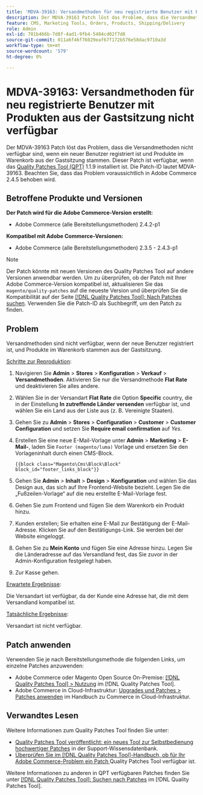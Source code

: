 ```yaml
---
title: 'MDVA-39163: Versandmethoden für neu registrierte Benutzer mit Produkten aus der Gastsitzung nicht verfügbar'
description: Der MDVA-39163 Patch löst das Problem, dass die Versandmethoden nicht verfügbar sind, wenn ein neuer Benutzer registriert ist und Produkte im Warenkorb aus der Gastsitzung stammen. Dieser Patch ist verfügbar, wenn das [Quality Patches Tool (QPT)](https://experienceleague.adobe.com/de/docs/commerce-operations/tools/quality-patches-tool/quality-patches-tool-to-self-serve-quality-patches) 1.1.9 installiert ist. Die Patch-ID lautet MDVA-39163. Beachten Sie, dass das Problem voraussichtlich in Adobe Commerce 2.4.5 behoben wird.
feature: CMS, Marketing Tools, Orders, Products, Shipping/Delivery
role: Admin
exl-id: 781b466b-7d8f-4ad1-9fb4-5404cd02f7d8
source-git-commit: 011a6f46f76029eaf67f172b576e58dac9710a3d
workflow-type: tm+mt
source-wordcount: '579'
ht-degree: 0%

---
```


# MDVA-39163: Versandmethoden für neu registrierte Benutzer mit Produkten aus der Gastsitzung nicht verfügbar

Der MDVA-39163 Patch löst das Problem, dass die Versandmethoden nicht verfügbar sind, wenn ein neuer Benutzer registriert ist und Produkte im Warenkorb aus der Gastsitzung stammen. Dieser Patch ist verfügbar, wenn das [Quality Patches Tool (QPT)](https://experienceleague.adobe.com/de/docs/commerce-operations/tools/quality-patches-tool/quality-patches-tool-to-self-serve-quality-patches) 1.1.9 installiert ist. Die Patch-ID lautet MDVA-39163. Beachten Sie, dass das Problem voraussichtlich in Adobe Commerce 2.4.5 behoben wird.

## Betroffene Produkte und Versionen

**Der Patch wird für die Adobe Commerce-Version erstellt:**

* Adobe Commerce (alle Bereitstellungsmethoden) 2.4.2-p1

**Kompatibel mit Adobe Commerce-Versionen:**

* Adobe Commerce (alle Bereitstellungsmethoden) 2.3.5 - 2.4.3-p1

>[!NOTE]
>
>Der Patch könnte mit neuen Versionen des Quality Patches Tool auf andere Versionen anwendbar werden. Um zu überprüfen, ob der Patch mit Ihrer Adobe Commerce-Version kompatibel ist, aktualisieren Sie das `magento/quality-patches` auf die neueste Version und überprüfen Sie die Kompatibilität auf der Seite [[!DNL Quality Patches Tool]: Nach Patches suchen](https://experienceleague.adobe.com/de/docs/commerce-operations/tools/quality-patches-tool/quality-patches-tool-to-self-serve-quality-patches). Verwenden Sie die Patch-ID als Suchbegriff, um den Patch zu finden.

## Problem

Versandmethoden sind nicht verfügbar, wenn der neue Benutzer registriert ist, und Produkte im Warenkorb stammen aus der Gastsitzung.

<u>Schritte zur Reproduktion</u>:

1. Navigieren Sie **Admin** > **Stores** > **Konfiguration** > **Verkauf** > **Versandmethoden**. Aktivieren Sie nur die Versandmethode **Flat Rate** und deaktivieren Sie alles andere.
1. Wählen Sie in der Versandart **Flat Rate** die Option **Specific** country, die in der Einstellung **In zutreffende Länder versenden** verfügbar ist, und wählen Sie ein Land aus der Liste aus (z. B. Vereinigte Staaten).
1. Gehen Sie zu **Admin** > **Stores** > **Configuration** > **Customer** > **Customer Configuration** und setzen Sie **Require email confirmation** auf _Yes_.
1. Erstellen Sie eine neue E-Mail-Vorlage unter **Admin** > **Marketing** > **E-Mail-**, laden Sie `Footer (magento/luma)` Vorlage und ersetzen Sie den Vorlageninhalt durch einen CMS-Block.

   ```CMS
   {{block class="Magento\Cms\Block\Block" block_id="footer_links_block"}}
   ```

1. Gehen Sie **Admin** > **Inhalt** > **Design** > **Konfiguration** und wählen Sie das Design aus, das sich auf Ihre Frontend-Website bezieht. Legen Sie die „Fußzeilen-Vorlage“ auf die neu erstellte E-Mail-Vorlage fest.
1. Gehen Sie zum Frontend und fügen Sie dem Warenkorb ein Produkt hinzu.
1. Kunden erstellen; Sie erhalten eine E-Mail zur Bestätigung der E-Mail-Adresse. Klicken Sie auf den Bestätigungs-Link. Sie werden bei der Website eingeloggt.
1. Gehen Sie zu **Mein Konto** und fügen Sie eine Adresse hinzu. Legen Sie die Länderadresse auf das Versandland fest, das Sie zuvor in der Admin-Konfiguration festgelegt haben.
1. Zur Kasse gehen.

<u>Erwartete Ergebnisse</u>:

Die Versandart ist verfügbar, da der Kunde eine Adresse hat, die mit dem Versandland kompatibel ist.

<u>Tatsächliche Ergebnisse</u>:

Versandart ist nicht verfügbar.

## Patch anwenden

Verwenden Sie je nach Bereitstellungsmethode die folgenden Links, um einzelne Patches anzuwenden:

* Adobe Commerce oder Magento Open Source On-Premise: [[!DNL Quality Patches Tool] > Nutzung](/help/tools/quality-patches-tool/usage.md) im [!DNL Quality Patches Tool].
* Adobe Commerce in Cloud-Infrastruktur: [Upgrades und Patches > Patches anwenden](https://experienceleague.adobe.com/docs/commerce-cloud-service/user-guide/develop/upgrade/apply-patches.html?lang=de) im Handbuch zu Commerce in Cloud-Infrastruktur.

## Verwandtes Lesen

Weitere Informationen zum Quality Patches Tool finden Sie unter:

* [Quality Patches Tool veröffentlicht: ein neues Tool zur Selbstbedienung hochwertiger Patches](https://experienceleague.adobe.com/de/docs/commerce-operations/tools/quality-patches-tool/quality-patches-tool-to-self-serve-quality-patches) in der Support-Wissensdatenbank.
* [Überprüfen Sie im [!DNL Quality Patches Tool]-Handbuch, ob für Ihr Adobe Commerce-Problem ein Patch ](/help/tools/quality-patches-tool/patches-available-in-qpt/check-patch-for-magento-issue-with-magento-quality-patches.md) Quality Patches Tool verfügbar ist.

Weitere Informationen zu anderen in QPT verfügbaren Patches finden Sie unter [[!DNL Quality Patches Tool]: Suchen nach Patches](https://experienceleague.adobe.com/tools/commerce-quality-patches/index.html?lang=de) im [!DNL Quality Patches Tool].
